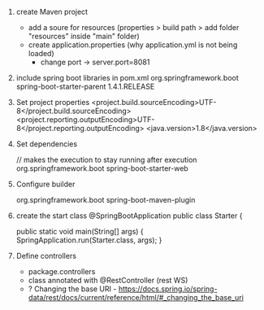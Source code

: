 1) create Maven project
   - add a soure for resources (properties > build path > add folder "resources" inside "main" folder) 
   - create application.properties (why application.yml is not being loaded)
      - change port -> server.port=8081

2) include spring boot libraries in pom.xml
   <parent>
		<groupId>org.springframework.boot</groupId>
		<artifactId>spring-boot-starter-parent</artifactId>
		<version>1.4.1.RELEASE</version>
		<relativePath/>
   </parent>

3) Set project properties
   <properties>
		<project.build.sourceEncoding>UTF-8</project.build.sourceEncoding>
		<project.reporting.outputEncoding>UTF-8</project.reporting.outputEncoding>
		<java.version>1.8</java.version>
   </properties>
   
4) Set dependencies

	// makes the execution to stay running after execution
	<dependency>
			<groupId>org.springframework.boot</groupId>
			<artifactId>spring-boot-starter-web</artifactId>
	</dependency>

5) Configure builder

   <build>
		<plugins>
			<plugin>
				<groupId>org.springframework.boot</groupId>
				<artifactId>spring-boot-maven-plugin</artifactId>
			</plugin>
		</plugins>
	</build>
	
6) create the start class
   @SpringBootApplication
   public class Starter {
      
   public static void main(String[] args) {
		SpringApplication.run(Starter.class, args);
   }
   
7) Define controllers
   - package.controllers
   - class annotated with @RestController (rest WS)
   - ? Changing the base URI - https://docs.spring.io/spring-data/rest/docs/current/reference/html/#_changing_the_base_uri
   